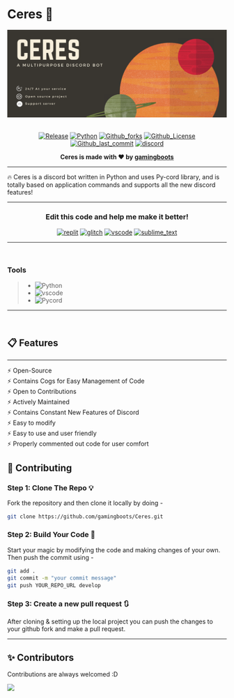 # Ceres 🌊

<div align="center">
<img src="Banner_.png">
  <br> <br>

[![Release](https://img.shields.io/badge/Release-0.5yellow.svg?style=for-the-badge&logo=Github)](https://github.com/gamingboots/Ceres)
[![Python](https://img.shields.io/badge/Made%20With-Python%203.8-blue.svg?style=for-the-badge&logo=Python)](https://python.org)
[![Github_forks](https://img.shields.io/github/forks/gamingboots/Ceres?logo=github&style=for-the-badge)](https://github.com/gamingboots/Ceres)
[![Github_License](https://img.shields.io/badge/License-Mozilla%20Public%20License%202.0-brightgreen?style=for-the-badge&logo=github)](https://gamingboots/Ceres)
[![Github_last_commit](https://img.shields.io/github/last-commit/gamingboots/Hello-World?logo=Github&style=for-the-badge)](https://github.com/gamingboots/Ceres)
[![discord](https://img.shields.io/discord/939019819871772673?logo=discord&style=for-the-badge)](https://discord.gg/ATzc2XQNnM)
</div>
<div align = "center"><strong> Ceres is made with ❤ by <u>gamingboots</u> </strong></div>
<hr>

<strong>
</strong>

</div>
<div>
<p> 
🔥 Ceres is a discord bot written in Python and uses Py-cord library, and is totally based on application commands and supports all the new discord features!<br>
</div>
<hr>
<div align = "center">
<h3>Edit this code and help me make it better!</h3>

[![replit](https://img.shields.io/badge/Run%20on-Replit-grey?logo=replit&style=for-the-badge)](https://gamingboots/Ceres)
[![glitch](https://img.shields.io/badge/Remix%20on-Glitch-white?logo=glitch&style=for-the-badge)](https://glitch.com/edit/#!/import/github/gamingboots/Ceres)
[![vscode](https://img.shields.io/badge/Edit%20on-vscode-blue?logo=visual-studio-code&style=for-the-badge)](https://code.visualstudio.com/)
[![sublime_text](https://img.shields.io/badge/Edit%20on-Sublime%20text-orange?logo=sublime-text&style=for-the-badge)](https://www.sublimetext.com/)
</div>
<hr><br>
<h3>Tools</h3>

> - ![Python](https://img.shields.io/badge/-Python-05122A?style=for-the-badge&logo=python)&nbsp;
> - ![vscode](https://img.shields.io/badge/-vscode-05122A?logo=visual-studio-code&style=for-the-badge)&nbsp;
> - ![Pycord](https://img.shields.io/badge/-Pycord-05122A?style=for-the-badge&logo=python)&nbsp;

<hr>
<br>

## 📋 Features
<hr>
⚡️ Open-Source
<br>
⚡️ Contains Cogs for Easy Management of Code
<br>
⚡ Open to Contributions
<br>
⚡ Actively Maintained
<br>
⚡ Contains Constant New Features of Discord
<br>
⚡️ Easy to modify
<br>
⚡️ Easy to use and user friendly
<br>
⚡️ Properly commented out code for user comfort

## 🚀 Contributing 

### Step 1: Clone The Repo 💡

Fork the repository and then clone it locally by doing -

```bash
git clone https://github.com/gamingboots/Ceres.git
```

### Step 2: Build Your Code 🔨

Start your magic by modifying the code and making changes of your own. Then push the commit using -

```bash
git add .
git commit -m "your commit message"
git push YOUR_REPO_URL develop
```

### Step 3: Create a new pull request 🔃

After cloning & setting up the local project you can push the changes to your github fork and make a pull request.

<hr>

## ✨ Contributors

Contributions are always welcomed :D

<a href="https://github.com/gamingboots/Ceres/graphs/contributors">
  <img src="https://contributors-img.web.app/image?repo=gamingboots/Ceres" />
</a>
